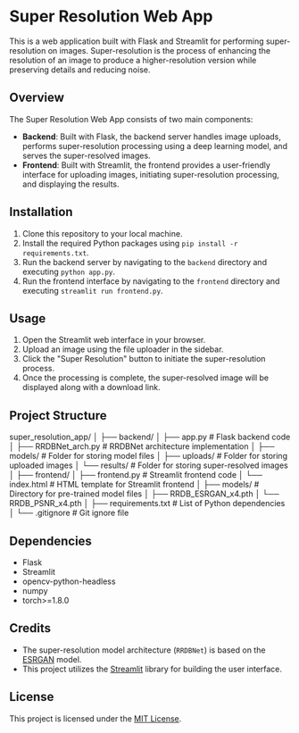 # Super Resolution Web App

This is a web application built with Flask and Streamlit for performing super-resolution on images. Super-resolution is the process of enhancing the resolution of an image to produce a higher-resolution version while preserving details and reducing noise.

## Overview

The Super Resolution Web App consists of two main components:
- **Backend**: Built with Flask, the backend server handles image uploads, performs super-resolution processing using a deep learning model, and serves the super-resolved images.
- **Frontend**: Built with Streamlit, the frontend provides a user-friendly interface for uploading images, initiating super-resolution processing, and displaying the results.

## Installation

1. Clone this repository to your local machine.
2. Install the required Python packages using `pip install -r requirements.txt`.
3. Run the backend server by navigating to the `backend` directory and executing `python app.py`.
4. Run the frontend interface by navigating to the `frontend` directory and executing `streamlit run frontend.py`.

## Usage

1. Open the Streamlit web interface in your browser.
2. Upload an image using the file uploader in the sidebar.
3. Click the "Super Resolution" button to initiate the super-resolution process.
4. Once the processing is complete, the super-resolved image will be displayed along with a download link.

## Project Structure

super_resolution_app/
│
├── backend/
│   ├── app.py               # Flask backend code
│   ├── RRDBNet_arch.py      # RRDBNet architecture implementation
│   ├── models/              # Folder for storing model files
│   ├── uploads/             # Folder for storing uploaded images
│   └── results/             # Folder for storing super-resolved images
│
├── frontend/
│   ├── frontend.py          # Streamlit frontend code
│   └── index.html           # HTML template for Streamlit frontend
│
├── models/                  # Directory for pre-trained model files
│   ├── RRDB_ESRGAN_x4.pth
│   └── RRDB_PSNR_x4.pth
│
├── requirements.txt         # List of Python dependencies
│
└── .gitignore               # Git ignore file

## Dependencies

- Flask
- Streamlit
- opencv-python-headless
- numpy
- torch>=1.8.0

## Credits

- The super-resolution model architecture (`RRDBNet`) is based on the [ESRGAN](https://arxiv.org/abs/1809.00219) model.
- This project utilizes the [Streamlit](https://streamlit.io/) library for building the user interface.

## License

This project is licensed under the [MIT License](LICENSE).
